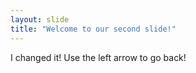 ```yaml
---
layout: slide
title: "Welcome to our second slide!"
---
```

I changed it!
Use the left arrow to go back!
